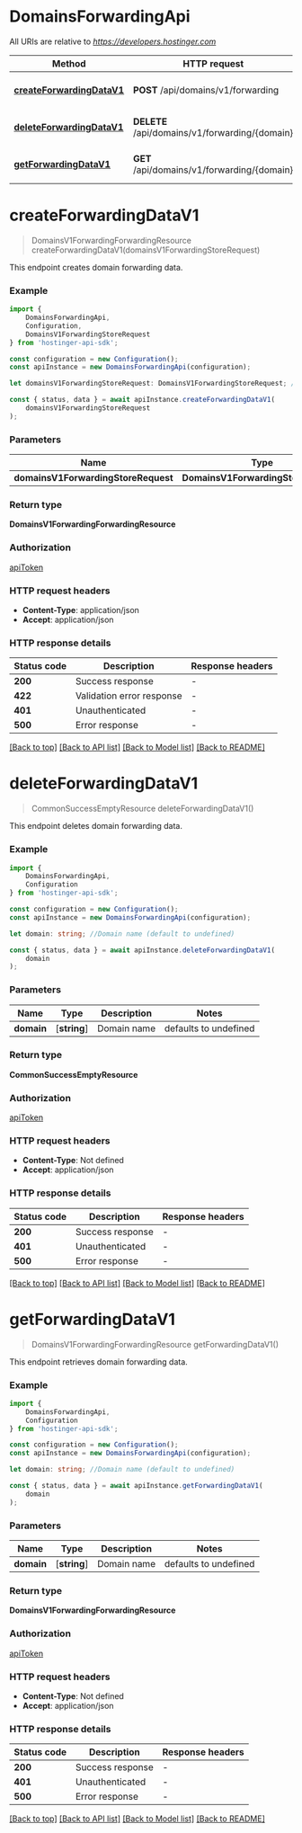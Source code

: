 # DomainsForwardingApi

All URIs are relative to *https://developers.hostinger.com*

|Method | HTTP request | Description|
|------------- | ------------- | -------------|
|[**createForwardingDataV1**](#createforwardingdatav1) | **POST** /api/domains/v1/forwarding | Create forwarding data|
|[**deleteForwardingDataV1**](#deleteforwardingdatav1) | **DELETE** /api/domains/v1/forwarding/{domain} | Delete forwarding data|
|[**getForwardingDataV1**](#getforwardingdatav1) | **GET** /api/domains/v1/forwarding/{domain} | Get forwarding data|

# **createForwardingDataV1**
> DomainsV1ForwardingForwardingResource createForwardingDataV1(domainsV1ForwardingStoreRequest)

This endpoint creates domain forwarding data.

### Example

```typescript
import {
    DomainsForwardingApi,
    Configuration,
    DomainsV1ForwardingStoreRequest
} from 'hostinger-api-sdk';

const configuration = new Configuration();
const apiInstance = new DomainsForwardingApi(configuration);

let domainsV1ForwardingStoreRequest: DomainsV1ForwardingStoreRequest; //

const { status, data } = await apiInstance.createForwardingDataV1(
    domainsV1ForwardingStoreRequest
);
```

### Parameters

|Name | Type | Description  | Notes|
|------------- | ------------- | ------------- | -------------|
| **domainsV1ForwardingStoreRequest** | **DomainsV1ForwardingStoreRequest**|  | |


### Return type

**DomainsV1ForwardingForwardingResource**

### Authorization

[apiToken](../README.md#apiToken)

### HTTP request headers

 - **Content-Type**: application/json
 - **Accept**: application/json


### HTTP response details
| Status code | Description | Response headers |
|-------------|-------------|------------------|
|**200** | Success response |  -  |
|**422** | Validation error response |  -  |
|**401** | Unauthenticated |  -  |
|**500** | Error response |  -  |

[[Back to top]](#) [[Back to API list]](../README.md#documentation-for-api-endpoints) [[Back to Model list]](../README.md#documentation-for-models) [[Back to README]](../README.md)

# **deleteForwardingDataV1**
> CommonSuccessEmptyResource deleteForwardingDataV1()

This endpoint deletes domain forwarding data.

### Example

```typescript
import {
    DomainsForwardingApi,
    Configuration
} from 'hostinger-api-sdk';

const configuration = new Configuration();
const apiInstance = new DomainsForwardingApi(configuration);

let domain: string; //Domain name (default to undefined)

const { status, data } = await apiInstance.deleteForwardingDataV1(
    domain
);
```

### Parameters

|Name | Type | Description  | Notes|
|------------- | ------------- | ------------- | -------------|
| **domain** | [**string**] | Domain name | defaults to undefined|


### Return type

**CommonSuccessEmptyResource**

### Authorization

[apiToken](../README.md#apiToken)

### HTTP request headers

 - **Content-Type**: Not defined
 - **Accept**: application/json


### HTTP response details
| Status code | Description | Response headers |
|-------------|-------------|------------------|
|**200** | Success response |  -  |
|**401** | Unauthenticated |  -  |
|**500** | Error response |  -  |

[[Back to top]](#) [[Back to API list]](../README.md#documentation-for-api-endpoints) [[Back to Model list]](../README.md#documentation-for-models) [[Back to README]](../README.md)

# **getForwardingDataV1**
> DomainsV1ForwardingForwardingResource getForwardingDataV1()

This endpoint retrieves domain forwarding data.

### Example

```typescript
import {
    DomainsForwardingApi,
    Configuration
} from 'hostinger-api-sdk';

const configuration = new Configuration();
const apiInstance = new DomainsForwardingApi(configuration);

let domain: string; //Domain name (default to undefined)

const { status, data } = await apiInstance.getForwardingDataV1(
    domain
);
```

### Parameters

|Name | Type | Description  | Notes|
|------------- | ------------- | ------------- | -------------|
| **domain** | [**string**] | Domain name | defaults to undefined|


### Return type

**DomainsV1ForwardingForwardingResource**

### Authorization

[apiToken](../README.md#apiToken)

### HTTP request headers

 - **Content-Type**: Not defined
 - **Accept**: application/json


### HTTP response details
| Status code | Description | Response headers |
|-------------|-------------|------------------|
|**200** | Success response |  -  |
|**401** | Unauthenticated |  -  |
|**500** | Error response |  -  |

[[Back to top]](#) [[Back to API list]](../README.md#documentation-for-api-endpoints) [[Back to Model list]](../README.md#documentation-for-models) [[Back to README]](../README.md)

